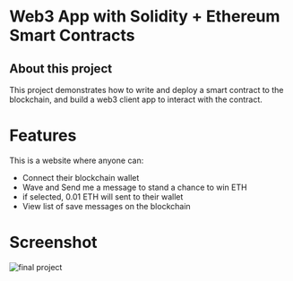 
# Web3 App with Solidity + Ethereum Smart Contracts

## About this project
This project demonstrates how to write and deploy a smart contract to the blockchain, and build a web3 client app to interact with the contract.

# Features
This is a website where anyone can:
- Connect their blockchain wallet
- Wave and Send me a message to stand a chance to win ETH
- if selected, 0.01 ETH will sent to their wallet
- View list of save messages on the blockchain

# Screenshot
![final project](https://user-images.githubusercontent.com/38965315/138469087-21d2918b-998d-4f1c-8fb6-30f8e9bb44e7.PNG)
